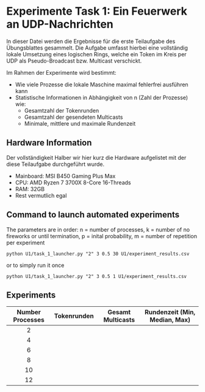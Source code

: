 # Experimente Task 1: Ein Feuerwerk an UDP-Nachrichten
In dieser Datei werden die Ergebnisse für die erste Teilaufgabe des Übungsblattes
gesammelt.
Die Aufgabe umfasst hierbei eine vollständig lokale Umsetzung eines logischen Rings,
welche ein Token im Kreis per UDP als Pseudo-Broadcast bzw. Multicast verschickt.

Im Rahmen der Experimente wird bestimmt:
- Wie viele Prozesse die lokale Maschine maximal fehlerfrei ausführen kann
- Statistische Informationen in Abhängigkeit von n (Zahl der Prozesse) wie:
    - Gesamtzahl der Tokenrunden
    - Gesamtzahl der gesendeten Multicasts
    - Minimale, mittlere und maximale Rundenzeit

## Hardware Information
Der vollständigkeit Halber wir hier kurz die Hardware aufgelistet mit der diese
Teilaufgabe durchgeführt wurde.
- Mainboard: MSI B450 Gaming Plus Max
- CPU: AMD Ryzen 7 3700X 8-Core 16-Threads
- RAM: 32GB
- Rest vermutlich egal

## Command to launch automated experiments
The parameters are in order: n = number of processes, k = number of no fireworks
or until termination, p = inital probability, m = number of repetition per experiment
```
python U1/task_1_launcher.py "2" 3 0.5 30 U1/experiment_results.csv
```

or to simply run it once
```
python U1/task_1_launcher.py "2" 3 0.5 1 U1/experiment_results.csv
```

## Experiments

| Number Processes | Tokenrunden | Gesamt Multicasts | Rundenzeit (Min, Median, Max) |
| :--------------: | :-----------: | :-----------------: | :-----------------------------: |
| 2||||
| 4||||
| 6||||
| 8||||
| 10||||
| 12||||




